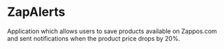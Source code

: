 ZapAlerts
=========

Application which allows users to save products available on Zappos.com and sent notifications when the product price drops by 20%.
